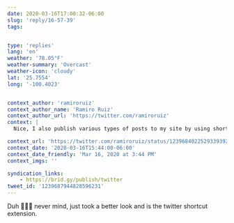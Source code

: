```yaml
---
date: 2020-03-16T17:00:32-06:00
slug: 'reply/16-57-39'
tags:


type: 'replies'
lang: 'en'
weather: '78.05°F'
weather-summary: 'Overcast'
weather-icon: 'cloudy'
lat: '25.7554'
long: '-100.4023'


context_author: 'ramiroruiz'
context_author_name: 'Ramiro Ruiz'
context_author_url: 'https://twitter.com/ramiroruiz'
context: |
  Nice, I also publish various types of posts to my site by using shortcuts. This reply is one of them. Are you using the twitter api? (https://ramiroruiz.com/replies/2020/03/16/16-42-26)

context_url: 'https://twitter.com/ramiroruiz/status/1239684022529339392?s=12'
context_date: '2020-03-16T15:44:00-06:00'
context_date_friendly: 'Mar 16, 2020 at 3:44 PM'
context_imgs: ''

syndication_links:
    - https://brid.gy/publish/twitter
tweet_id: '1239687944828596231'
---
```

Duh 🤦🏻‍♂️ never mind, just took a better look and is the twitter shortcut extension. 